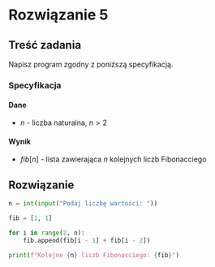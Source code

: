 # Rozwiązanie 5

## Treść zadania

Napisz program zgodny z poniższą specyfikacją.

### Specyfikacja

#### Dane

* $n$ - liczba naturalna, $n>2$

#### Wynik

* $fib[n]$ - lista zawierająca $n$ kolejnych liczb Fibonacciego

## Rozwiązanie

```python
n = int(input("Podaj liczbę wartości: "))

fib = [1, 1]

for i in range(2, n):
    fib.append(fib[i - 1] + fib[i - 2])

print(f"Kolejne {n} liczb Fibonacciego: {fib}")
```